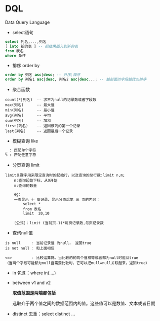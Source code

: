 # DQL

Data Query Language

- select语句
``` sql
select 列名,...,列名
[ into 新的表 ] -- 把结果插入到新的表
from 表名
where 条件
```

- 排序 order by
``` sql
order by 列名 asc|desc; -- 升序|降序
order by 列名1 asc|desc, 列名2 asc|desc...; -- 越前面的字段越优先排序
```

- 聚合函数
```
count(*|列名)  -- 求不为null的记录数或者字段数
max(列名)      -- 最大值
min(列名)      -- 最小值
avg(列名)      -- 平均   
sum(列名)      -- 加和   
first(列名)    -- 返回该列的第一个记录
last(列名)     -- 返回最后一个记录
```

- 模糊查询 like
``` sql
_ : 匹配单个字符
% : 匹配任意字符
```

- 分页查询 limit
```
limit关键字用来限定查询时的起始行，以及查询的总行数:limit n,m; 
    n:查询起始下标，从0开始
    m:查询的数量

    eg:
    一页显示 十 条记录，显示分页后第 三 页的内容：
        select * 
        from 表名
        limit  20,10
 
    [公式]：limit (当前页-1)*每页记录数,每页记录数
```

- 查询null值
```
is null     : 当前记录值 为null， 返回true
is not null : 和上面相反

<=>         : 比较运算符。当比较的的两个值相等或者都为null时返回true
（当两个字段可能都为null且需要比较时，它可以把null=null关联起来，返回true）
```
- in
包含：where in(....)

- between v1 and v2

    **取值范围是两端都包括**

    选取介于两个值之间的数据范围内的值。这些值可以是数值、文本或者日期

- distinct
去重：select distinct ...